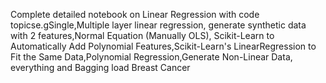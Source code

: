 Complete detailed notebook on Linear Regression with code topicse.gSingle,Multiple layer linear regression, generate synthetic data with 2 features,Normal Equation (Manually OLS), Scikit-Learn to Automatically Add Polynomial Features,Scikit-Learn's LinearRegression to Fit the Same Data,Polynomial Regression,Generate Non-Linear Data, everything 
and Bagging
load Breast Cancer
